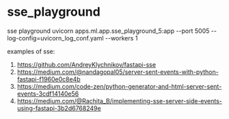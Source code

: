 # sse_playground
sse playground
uvicorn apps.ml.app.sse_playground_5:app --port 5005 --log-config=uvicorn_log_conf.yaml --workers 1


examples of sse:
1) https://github.com/AndreyKlychnikov/fastapi-sse
2) https://medium.com/@nandagopal05/server-sent-events-with-python-fastapi-f1960e0c8e4b
3) https://medium.com/code-zen/python-generator-and-html-server-sent-events-3cdf14140e56
4) https://medium.com/@Rachita_B/implementing-sse-server-side-events-using-fastapi-3b2d6768249e
